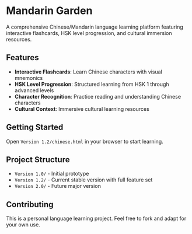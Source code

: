 # Mandarin Garden

A comprehensive Chinese/Mandarin language learning platform featuring interactive flashcards, HSK level progression, and cultural immersion resources.

## Features

- **Interactive Flashcards**: Learn Chinese characters with visual mnemonics
- **HSK Level Progression**: Structured learning from HSK 1 through advanced levels
- **Character Recognition**: Practice reading and understanding Chinese characters
- **Cultural Context**: Immersive cultural learning resources

## Getting Started

Open `Version 1.2/chinese.html` in your browser to start learning.

## Project Structure

- `Version 1.0/` - Initial prototype
- `Version 1.2/` - Current stable version with full feature set
- `Version 2.0/` - Future major version

## Contributing

This is a personal language learning project. Feel free to fork and adapt for your own use.